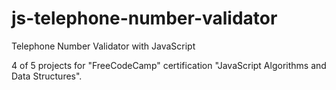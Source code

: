 # js-telephone-number-validator

Telephone Number Validator with JavaScript

4 of 5 projects for "FreeCodeCamp" certification "JavaScript Algorithms and Data Structures".

